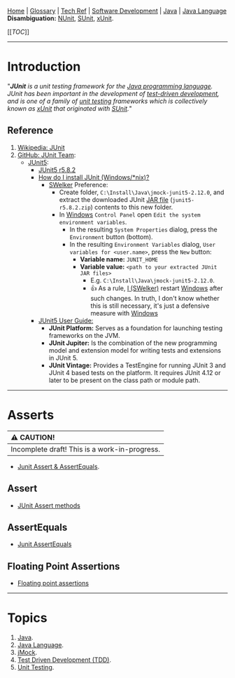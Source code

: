 [Home](/Slalom-LLC/Slalom-Consulting) | [Glossary](/Glossary) | [Tech Ref](/Tech-Ref) | [Software Development](/Tech-Ref/Software-Development) | [Java](/Tech-Ref/Software-Development/Java) | [Java Language](/Tech-Ref/Software-Development/Java/Java-Language)
**Disambiguation:** [NUnit](/Tech-Ref/Software-Development/NET-Framework/NUnit-Unit%2DTesting-Framework), [SUnit](https://en.wikipedia.org/wiki/SUnit), [xUnit](https://en.wikipedia.org/wiki/XUnit).

[[_TOC_]]

---
# Introduction
"_***JUnit*** is a unit testing framework for the [Java programming language](/Tech-Ref/Software-Development/Java/Java-Language). JUnit has been important in the development of [test-driven development](/Tech-Ref/Software-Development/QE-\(Quality-Engineering\)/TDD-\(Test-Driven-Development\)), and is one of a family of [unit testing](/Tech-Ref/Software-Development/QE-\(Quality-Engineering\)/Unit-Testing) frameworks which is collectively known as [xUnit](https://en.wikipedia.org/wiki/XUnit) that originated with [SUnit](https://en.wikipedia.org/wiki/SUnit)._"

## Reference
1. [Wikipedia: JUnit](https://en.wikipedia.org/wiki/JUnit)
1. [GitHub: JUnit Team](https://github.com/junit-team):
   - [JUnit5](https://github.com/junit-team/junit5#junit-5):
      - [JUnit5 r5.8.2](https://github.com/junit-team/junit5/releases/tag/r5.8.2)
      - [How do I install JUnit (Windows/*nix)?](https://junit.org/junit4/faq.html#started_1) 
         - [SWelker](/Individuals/Scott-Welker) Preference:
            - Create folder, `C:\Install\Java\jmock-junit5-2.12.0`, and extract the downloaded JUnit [JAR file](/Tech-Ref/Software-Development/Java/JAR-\(Java-ARchive\)) (`junit5-r5.8.2.zip`) contents to this new folder.
            - In [Windows](/Tech-Ref/Microsoft/Microsoft-Windows) `Control Panel` open `Edit the system environment variables`. 
               - In the resulting `System Properties` dialog, press the `Environment` button (bottom).
               - In the resulting `Environment Variables` dialog, `User variables for <user.name>`, press the `New` button:
                  - **Variable name:** `JUNIT_HOME`
                  - **Variable value:** `<path to your extracted JUnit JAR files>`
                     - E.g. `C:\Install\Java\jmock-junit5-2.12.0`.
                     - :+1: As a rule, [I (SWelker)](/Individuals/Scott-Welker) restart [Windows](/Tech-Ref/Microsoft/Microsoft-Windows) after such changes. In truth, I don't know whether this is still necessary, it's just a defensive measure with [Windows](/Tech-Ref/Microsoft/Microsoft-Windows) 
      - [JUnit5 User Guide:](https://junit.org/junit5/docs/current/user-guide/) 
         - **JUnit Platform:** Serves as a foundation for launching testing frameworks on the JVM. 
         - **JUnit Jupiter:** Is the combination of the new programming model and extension model for writing tests and extensions in JUnit 5. 
         - **JUnit Vintage:** Provides a TestEngine for running JUnit 3 and JUnit 4 based tests on the platform. It requires JUnit 4.12 or later to be present on the class path or module path.

---
# Asserts
|:warning: CAUTION!|
|:-|
| Incomplete draft! This is a work-in-progress.|
- [Junit Assert & AssertEquals](https://www.guru99.com/junit-assert.html).

## Assert
- [JUnit Assert methods](https://www.guru99.com/junit-assert.html#1)

## AssertEquals
- [Junit AssertEquals](https://www.guru99.com/junit-assert.html#8)

## Floating Point Assertions
- [Floating point assertions](https://www.guru99.com/junit-assert.html#9)

---
# Topics
1. [Java](/Tech-Ref/Software-Development/Java).
1. [Java Language](/Tech-Ref/Software-Development/Java/Java-Language).
1. [jMock](/Tech-Ref/Software-Development/Java/Java-Language/jMock).
1. [Test Driven Development (TDD)](/Tech-Ref/Software-Development/QE-\(Quality-Engineering\)/TDD-\(Test-Driven-Development\)).
1. [Unit Testing](/Tech-Ref/Software-Development/QE-\(Quality-Engineering\)/Unit-Testing).

